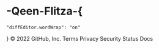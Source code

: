 # -Qeen-Flitza-{
    "diffEditor.wordWrap": "on" 
}
© 2022 GitHub, Inc.
Terms
Privacy
Security
Status
Docs
